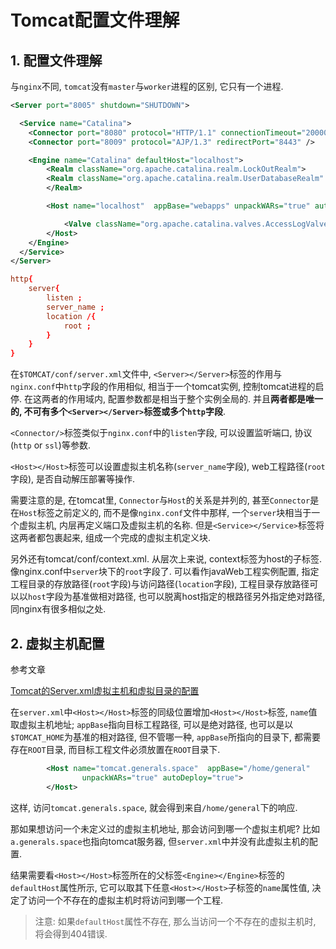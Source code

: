 # Tomcat配置文件理解

## 1. 配置文件理解

与`nginx`不同, `tomcat`没有`master`与`worker`进程的区别, 它只有一个进程. 

```xml
<Server port="8005" shutdown="SHUTDOWN">

  <Service name="Catalina">
    <Connector port="8080" protocol="HTTP/1.1" connectionTimeout="20000" redirectPort="8443" />
    <Connector port="8009" protocol="AJP/1.3" redirectPort="8443" />

    <Engine name="Catalina" defaultHost="localhost">
        <Realm className="org.apache.catalina.realm.LockOutRealm">
        <Realm className="org.apache.catalina.realm.UserDatabaseRealm" resourceName="UserDatabase"/>
        </Realm>

        <Host name="localhost"  appBase="webapps" unpackWARs="true" autoDeploy="true">

            <Valve className="org.apache.catalina.valves.AccessLogValve" directory="logs" prefix="localhost_access_log" suffix=".txt" pattern="%h %l %u %t &quot;%r&quot; %s %b" />
        </Host>
    </Engine>
  </Service>
</Server>
```

```conf
http{
    server{
        listen ;
        server_name ;
        location /{
            root ;
        }
    }
}
```

在`$TOMCAT/conf/server.xml`文件中, `<Server></Server>`标签的作用与`nginx.conf`中`http`字段的作用相似, 相当于一个tomcat实例, 控制tomcat进程的启停. 在这两者的作用域内, 配置参数都是相当于整个实例全局的. 并且**两者都是唯一的, 不可有多个`<Server></Server>`标签或多个`http`字段**.

`<Connector/>`标签类似于`nginx.conf`中的`listen`字段, 可以设置监听端口, 协议(`http` or `ssl`)等参数.

`<Host></Host>`标签可以设置虚拟主机名称(`server_name`字段), web工程路径(`root`字段), 是否自动解压部署等操作.

需要注意的是, 在tomcat里, `Connector`与`Host`的关系是并列的, 甚至`Connector`是在`Host`标签之前定义的, 而不是像`nginx.conf`文件中那样, 一个`server`块相当于一个虚拟主机, 内层再定义端口及虚拟主机的名称. 但是`<Service></Service>`标签将这两者都包裹起来, 组成一个完成的虚拟主机定义块.

另外还有tomcat/conf/context.xml. 从层次上来说, context标签为host的子标签. 像nginx.conf中`server`块下的`root`字段了. 可以看作javaWeb工程实例配置, 指定工程目录的存放路径(`root`字段)与访问路径(`location`字段), 工程目录存放路径可以以`host`字段为基准做相对路径, 也可以脱离host指定的根路径另外指定绝对路径, 同nginx有很多相似之处.

## 2. 虚拟主机配置

参考文章

[Tomcat的Server.xml虚拟主机和虚拟目录的配置](https://my.oschina.net/u/1468119/blog/208437)

在`server.xml`中`<Host></Host>`标签的同级位置增加`<Host></Host>`标签, `name`值取虚拟主机地址; `appBase`指向目标工程路径, 可以是绝对路径, 也可以是以`$TOMCAT_HOME`为基准的相对路径, 但不管哪一种, `appBase`所指向的目录下, 都需要存在`ROOT`目录, 而目标工程文件必须放置在`ROOT`目录下.

```xml
        <Host name="tomcat.generals.space"  appBase="/home/general"
                unpackWARs="true" autoDeploy="true">
        </Host>
```

这样, 访问`tomcat.generals.space`, 就会得到来自`/home/general`下的响应.

那如果想访问一个未定义过的虚拟主机地址, 那会访问到哪一个虚拟主机呢? 比如`a.generals.space`也指向tomcat服务器, 但`server.xml`中并没有此虚拟主机的配置.

结果需要看`<Host></Host>`标签所在的父标签`<Engine></Engine>`标签的`defaultHost`属性所示, 它可以取其下任意`<Host></Host>`子标签的`name`属性值, 决定了访问一个不存在的虚拟主机时将访问到哪一个工程.

> 注意: 如果`defaultHost`属性不存在, 那么当访问一个不存在的虚拟主机时, 将会得到404错误. 
